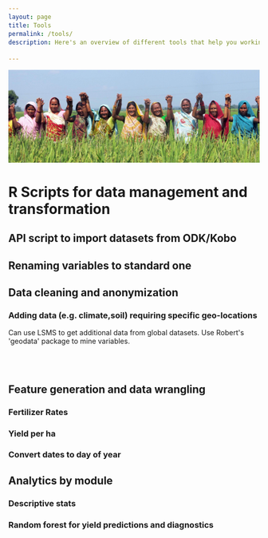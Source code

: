 ```yaml
---
layout: page
title: Tools
permalink: /tools/
description: Here's an overview of different tools that help you working with LCAS datasets. Tools are written in R. Templates and deployment are generally done with Kobo toolbox.

---
```


![](photo.jpg)


# R Scripts for data management and transformation


## API script to import datasets from ODK/Kobo


## Renaming variables to standard one


## Data cleaning and anonymization

### Adding data (e.g. climate,soil) requiring specific geo-locations

Can use LSMS to get additional data from global datasets.
Use Robert's 'geodata' package to mine variables.

````



````

### 

## Feature generation and data wrangling

### Fertilizer Rates

### Yield per ha

### Convert dates to day of year

### 


## Analytics by module


### Descriptive stats

### Random forest for yield predictions and diagnostics

### 
